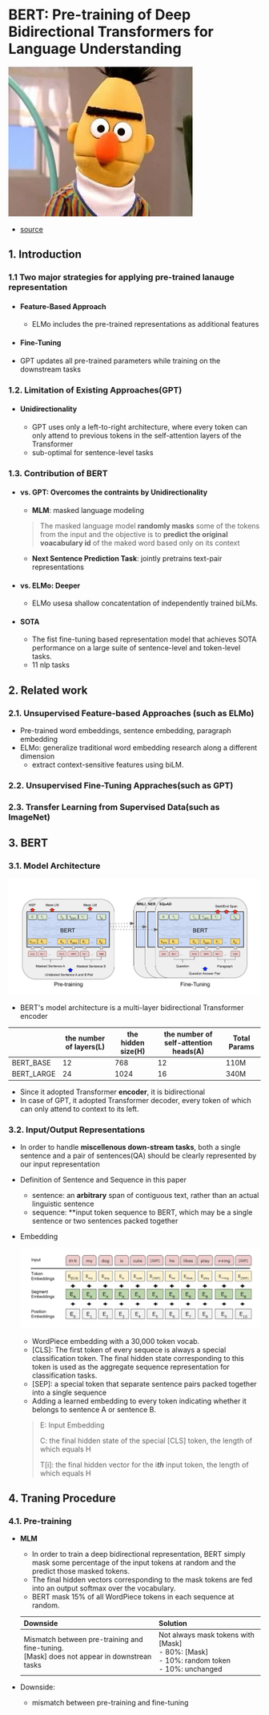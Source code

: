 # BERT: Pre-training of Deep Bidirectional Transformers for Language Understanding



![bert_image](images/Bert.jpg)



+ [source](https://arxiv.org/pdf/1810.04805.pdf)

## 1. Introduction



### 1.1 Two major strategies for applying pre-trained lanauge representation

+ #### Feature-Based Approach

  + ELMo includes the pre-trained representations as additional features

+  #### Fine-Tuning

  + GPT updates all pre-trained parameters while training on the downstream tasks



### 1.2. Limitation of Existing Approaches(GPT)

+ #### Unidirectionality

  + GPT uses only a left-to-right architecture, where every token can only attend to previous tokens in the self-attention layers of the Transformer
  + sub-optimal for sentence-level tasks

### 1.3. Contribution of BERT

+ #### vs. GPT: Overcomes the contraints by Unidirectionality 

  + **MLM**: masked language modeling

  > The masked language model **randomly masks** some of the tokens from the input and the objective is to **predict the original voacabulary id** of the maked word based only on its context

  + **Next Sentence Prediction Task**: jointly pretrains text-pair representations

+ #### vs. ELMo: Deeper 

  + ELMo usesa shallow concatentation of independently trained biLMs.

+ #### SOTA

  + The fist fine-tuning based representation model that achieves SOTA performance on a large suite of sentence-level and token-level tasks. 
  + 11 nlp tasks



## 2. Related work

### 2.1. Unsupervised Feature-based Approaches (such as ELMo)

+ Pre-trained word embeddings, sentence embedding, paragraph embedding
+ ELMo: generalize traditional word embedding research along a different dimension
  + extract context-sensitive features using biLM.

### 2.2. Unsupervised Fine-Tuning Appraches(such as GPT)

### 2.3. Transfer Learning from Supervised Data(such as ImageNet)





## 3. BERT



### 3.1. Model Architecture

![image](images/Bert_Arch.png)

+ BERT's model architecture is a multi-layer bidirectional Transformer encoder

|            | the number of layers(L) | the hidden size(H) | the number of self-attention heads(A) | Total Params |
| ---------- | ----------------------- | ------------------ | ------------------------------------- | ------------ |
| BERT_BASE  | 12                      | 768                | 12                                    | 110M         |
| BERT_LARGE | 24                      | 1024               | 16                                    | 340M         |

+ Since it adopted Transformer **encoder**, it is bidirectional
+ In case of GPT, it adopted Transformer decoder, every token of which can only attend to context to its left.

### 3.2. Input/Output Representations

+ In order to handle **miscellenous down-stream tasks**, both a single sentence and a pair of sentences(QA) should be clearly represented by our input representation

+ Definition of Sentence and Sequence in this paper

  + sentence: an **arbitrary** span of contiguous text, rather than an actual linguistic sentence
  + sequence: **input token sequence to BERT, which may be a single sentence or two sentences packed together

+ Embedding 

  ![embedding](images/Bert_embedding.png)

  + WordPiece embedding with a 30,000 token vocab.
  + \[CLS]: The first token of every sequece is always a special classification token.
    The final hidden state corresponding to this token is used as the aggregate sequence representation for classification tasks.  
  + \[SEP]: a special token that separate sentence pairs packed together into a single sequence
  + Adding a learned embedding to every token indicating whether it belongs to sentence A or sentence B. 

  > E: Input Embedding
  >
  > C: the final hidden state of the special \[CLS] token, the length of which equals H
  >
  > T[i]: the final hidden vector for the i***th*** input token, the length of which equals H





## 4. Traning Procedure 

### 4.1. Pre-training

+ **MLM**

  + In order to train a deep bidirectional representation, BERT simply mask some percentage of the input tokens at random and the predict those masked tokens. 
  + The final hidden vectors corresponding to the mask tokens are fed into an output softmax over the vocabulary. 
  + BERT mask 15% of all WordPiece tokens in each sequence at random. 

  | Downside                                                     | Solution                                                     |
  | ------------------------------------------------------------ | ------------------------------------------------------------ |
  | Mismatch between pre-training and fine-tuning.<br />[Mask] does not appear in downstrean tasks | Not always mask tokens with [Mask]<br />- 80%: [Mask]<br />- 10%: random token<br />- 10%: unchanged |

  

+ Downside:
  + mismatch between pre-training and fine-tuning
